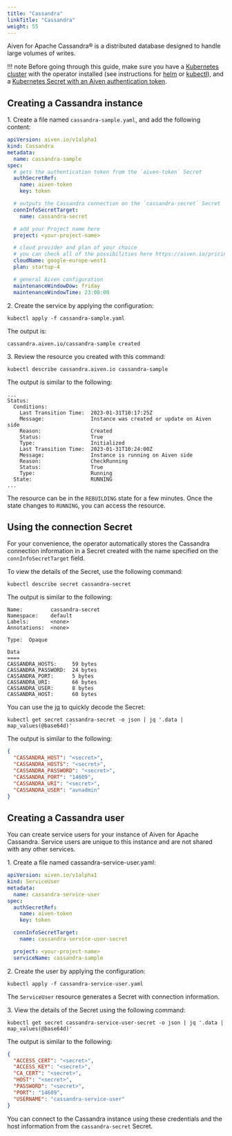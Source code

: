 ```yaml
---
title: "Cassandra"
linkTitle: "Cassandra"
weight: 55
---
```


Aiven for Apache Cassandra® is a distributed database designed to handle large volumes of writes.

!!! note
    Before going through this guide, make sure you have a [Kubernetes cluster](../installation/prerequisites.md) with the operator installed (see instructions for [helm](../installation/helm.md) or [kubectl](../installation/kubectl.md)), and a [Kubernetes Secret with an Aiven authentication token](../authentication.md).

## Creating a Cassandra instance

1\. Create a file named `cassandra-sample.yaml`, and add the following content:

```yaml
apiVersion: aiven.io/v1alpha1
kind: Cassandra
metadata:
  name: cassandra-sample
spec:
  # gets the authentication token from the `aiven-token` Secret
  authSecretRef:
    name: aiven-token
    key: token

  # outputs the Cassandra connection on the `cassandra-secret` Secret
  connInfoSecretTarget:
    name: cassandra-secret

  # add your Project name here
  project: <your-project-name>

  # cloud provider and plan of your choice
  # you can check all of the possibilities here https://aiven.io/pricing
  cloudName: google-europe-west1
  plan: startup-4

  # general Aiven configuration
  maintenanceWindowDow: friday
  maintenanceWindowTime: 23:00:00
```

2\. Create the service by applying the configuration:

```shell
kubectl apply -f cassandra-sample.yaml
```

The output is:

```shell
cassandra.aiven.io/cassandra-sample created
```

3\. Review the resource you created with this command:

```shell
kubectl describe cassandra.aiven.io cassandra-sample
```

The output is similar to the following:

```shell
...
Status:
  Conditions:
    Last Transition Time:  2023-01-31T10:17:25Z
    Message:               Instance was created or update on Aiven side
    Reason:                Created
    Status:                True
    Type:                  Initialized
    Last Transition Time:  2023-01-31T10:24:00Z
    Message:               Instance is running on Aiven side
    Reason:                CheckRunning
    Status:                True
    Type:                  Running
  State:                   RUNNING
...
```

The resource can be in the `REBUILDING` state for a few minutes. Once the state changes to `RUNNING`, you can access the resource.

## Using the connection Secret

For your convenience, the operator automatically stores the Cassandra connection information in a Secret created with the
name specified on the `connInfoSecretTarget` field.

To view the details of the Secret, use the following command:

```shell
kubectl describe secret cassandra-secret
```

The output is similar to the following:

```shell
Name:         cassandra-secret
Namespace:    default
Labels:       <none>
Annotations:  <none>

Type:  Opaque

Data
====
CASSANDRA_HOSTS:     59 bytes
CASSANDRA_PASSWORD:  24 bytes
CASSANDRA_PORT:      5 bytes
CASSANDRA_URI:       66 bytes
CASSANDRA_USER:      8 bytes
CASSANDRA_HOST:      60 bytes
```

You can use the [jq](https://github.com/jqlang/jq) to quickly decode the Secret:

```shell
kubectl get secret cassandra-secret -o json | jq '.data | map_values(@base64d)'
```

The output is similar to the following:

```json
{
  "CASSANDRA_HOST": "<secret>",
  "CASSANDRA_HOSTS": "<secret>",
  "CASSANDRA_PASSWORD": "<secret>",
  "CASSANDRA_PORT": "14609",
  "CASSANDRA_URI": "<secret>",
  "CASSANDRA_USER": "avnadmin"
}
```

## Creating a Cassandra user

You can create service users for your instance of Aiven for Apache Cassandra. Service users are unique to this instance and are not shared with any other services.

1\. Create a file named cassandra-service-user.yaml:

```yaml
apiVersion: aiven.io/v1alpha1
kind: ServiceUser
metadata:
  name: cassandra-service-user
spec:
  authSecretRef:
    name: aiven-token
    key: token

  connInfoSecretTarget:
    name: cassandra-service-user-secret

  project: <your-project-name>
  serviceName: cassandra-sample
```

2\. Create the user by applying the configuration:

```shell
kubectl apply -f cassandra-service-user.yaml
```

The `ServiceUser` resource generates a Secret with connection information.

3\. View the details of the Secret using the following command:

```shell
kubectl get secret cassandra-service-user-secret -o json | jq '.data | map_values(@base64d)'
```

The output is similar to the following:

```json
{
  "ACCESS_CERT": "<secret>",
  "ACCESS_KEY": "<secret>",
  "CA_CERT": "<secret>",
  "HOST": "<secret>",
  "PASSWORD": "<secret>",
  "PORT": "14609",
  "USERNAME": "cassandra-service-user"
}
```

You can connect to the Cassandra instance using these credentials and the host information from the `cassandra-secret` Secret.
